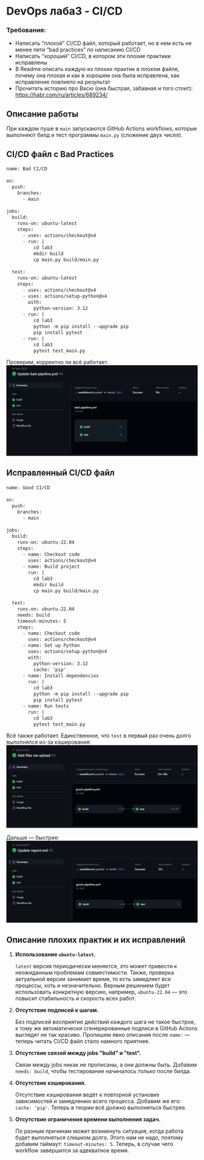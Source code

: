 # DevOps лаба3 - CI/CD
### Требования:
- Написать “плохой” CI/CD файл, который работает, но в нем есть не менее пяти “bad practices” по написанию CI/CD
- Написать “хороший” CI/CD, в котором эти плохие практики исправлены
- В Readme описать каждую из плохих практик в плохом файле, почему она плохая и как в хорошем она была исправлена, как исправление повлияло на результат
- Прочитать историю про Васю (она быстрая, забавная и того стоит): https://habr.com/ru/articles/689234/
## Описание работы
При каждом пуше в `main` запускаются GitHub Actions workflows, которые выполняют билд и тест программы `main.py` (сложение двух чисел).
## CI/CD файл с Bad Practices
```
name: Bad CI/CD

on:
  push:
    branches:
      - main

jobs:
  build:
    runs-on: ubuntu-latest
    steps:
      - uses: actions/checkout@v4
      - run: |
          cd lab3
          mkdir build
          cp main.py build/main.py

  test:
    runs-on: ubuntu-latest
    steps:
      - uses: actions/checkout@v4
      - uses: actions/setup-python@v4
        with:
          python-version: 3.12
      - run: |
          cd lab3
          python -m pip install --upgrade pip
          pip install pytest
      - run: |
          cd lab3
          pytest test_main.py
```
Проверим, корректно ли всё работает.
![](Screenshot_2.png)
## Исправленный CI/CD файл
```
name: Good CI/CD

on:
  push:
    branches:
      - main

jobs:
  build:
    runs-on: ubuntu-22.04
    steps:
      - name: Checkout code
        uses: actions/checkout@v4
      - name: Build project
        run: |
          cd lab3
          mkdir build
          cp main.py build/main.py

  test:
    runs-on: ubuntu-22.04
    needs: build
    timeout-minutes: 5
    steps:
      - name: Checkout code
        uses: actions/checkout@v4
      - name: Set up Python
        uses: actions/setup-python@v4
        with:
          python-version: 3.12
          cache: 'pip'
      - name: Install dependencies
        run: |
          cd lab3
          python -m pip install --upgrade pip
          pip install pytest
      - name: Run tests
        run: |
          cd lab3
          pytest test_main.py
```
Всё также работает. Единственное, что `test` в первый раз очень долго выполнялся из-за кэширования:
![](Screenshot_4.png)

Дальше — быстрее:
![](Screenshot_5.png)
## Описание плохих практик и их исправлений
1. **Использование `ubuntu-latest`.**

   `latest` версия периодически меняется, это может привести к неожиданным проблемам совместимости. Также, проверка актуальной версии занимает время, то есть замедляет все процессы, хоть и незначительно. Верным решением будет использовать конкретную версию, например, `ubuntu-22.04` — это повысит стабильность и скорость всех работ.
2. **Отсутствие подписей к шагам.**

   Без подписей восприятие действий каждого шага не такое быстрое, к тому же автоматически сгенерированные подписи в GitHub Actions выглядят не так красиво. Пропишем явно описания после `name:` — теперь читать CI/CD файл стало намного приятнее.
3. **Отсутствие связей между jobs "build" и "test".**

   Связи между jobs никак не прописаны, а они должны быть. Добавим `needs: build`, чтобы тестирование начиналось только после билда.
4. **Отсутствие кэширования.**

   Отсутствие кэширования ведёт к повторной установке зависимостей и замедлению всего процесса. Добавим же его: `cache: 'pip'`. Теперь в теории всё должно выполняться быстрее.
5. **Отсутствие ограничения времени выполнения задач.**

   По разным причинам может возникнуть ситуация, когда работа будет выполняться слишком долго. Этого нам не надо, поэтому добавим таймаут: `timeout-minutes: 5`. Теперь, в случае чего workflow завершится за адекватное время.
